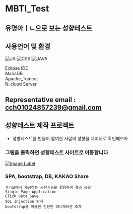 # MBTI_Test
## 유명아ㅣㄴ으로 보는 성향테스트

## 사용언어 및 환경
![JS](https://img.shields.io/badge/-Javascript-8E5C2B?style=flat-square&logo=Javascript)
![CSS](https://img.shields.io/badge/-CSS-F9826C?style=flat-square&logo=CSS)
![JAVA](https://img.shields.io/badge/-JAVA-1A66D6?style=flat-square&logo=JAVA)

Eclipse IDE  
MariaDB  
Apache_Tomcat  
N_cluod Server  


 
Representative email : cch01024857239@gmail.com
---

## 성향테스트 제작 프로젝트
* 성향테스트를 만들어 참여한 사람의 성향을 데이터로 확인해보자

### 그림을 클릭하면 성향테스트 사이트로 이동합니다
[![Image Label](https://cch230.github.io/Churani_portfolio/images/22.PNG)](http://www.wowflee.com/) 

### SPA, bootstrap, DB, KAKAO Share
```text
카카오에서 제공하는 공유기능을 활용하여 결과 공유 
Single Page Application
Click Data_Save
SQL Injection 방지  
bootstrap을 이용한 간단한 애니메이션 추가



